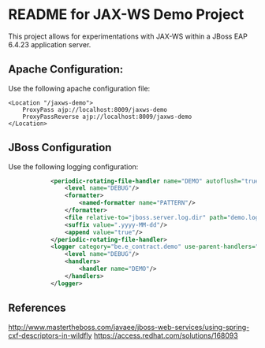 # README for JAX-WS Demo Project

This project allows for experimentations with JAX-WS within a JBoss EAP 6.4.23 application server.

## Apache Configuration:

Use the following apache configuration file:
```
<Location "/jaxws-demo">
    ProxyPass ajp://localhost:8009/jaxws-demo
    ProxyPassReverse ajp://localhost:8009/jaxws-demo
</Location>
```

## JBoss Configuration

Use the following logging configuration:
```xml
            <periodic-rotating-file-handler name="DEMO" autoflush="true">
                <level name="DEBUG"/>
                <formatter>
                    <named-formatter name="PATTERN"/>
                </formatter>
                <file relative-to="jboss.server.log.dir" path="demo.log"/>
                <suffix value=".yyyy-MM-dd"/>
                <append value="true"/>
            </periodic-rotating-file-handler>
            <logger category="be.e_contract.demo" use-parent-handlers="false">
                <level name="DEBUG"/>
                <handlers>
                    <handler name="DEMO"/>
                </handlers>
            </logger>
```

## References

http://www.mastertheboss.com/javaee/jboss-web-services/using-spring-cxf-descriptors-in-wildfly
https://access.redhat.com/solutions/168093